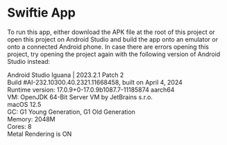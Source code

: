 # Swiftie App

To run this app, either download the APK file at the root of this project or 
open this project on Android Studio and build the app onto an emulator or onto
a connected Android phone. In case there are errors opening this project, try
opening the project again with the following version of Android Studio instead:

Android Studio Iguana | 2023.2.1 Patch 2\
Build #AI-232.10300.40.2321.11668458, built on April 4, 2024\
Runtime version: 17.0.9+0-17.0.9b1087.7-11185874 aarch64\
VM: OpenJDK 64-Bit Server VM by JetBrains s.r.o.\
macOS 12.5\
GC: G1 Young Generation, G1 Old Generation\
Memory: 2048M\
Cores: 8\
Metal Rendering is ON
